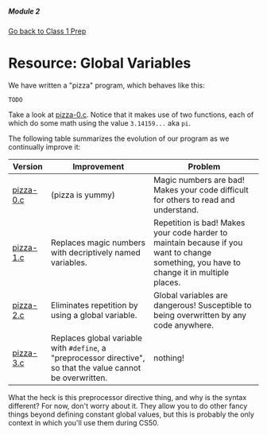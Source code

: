 ##### Module 2

[Go back to Class 1 Prep](../../class2-prep)

# Resource: Global Variables

We have written a "pizza" program, which behaves like this:
```
TODO
```

Take a look at [pizza-0.c](./pizza-0.c). Notice that it makes use of two functions, each of which do some math using the value `3.14159...` aka `pi`. 

The following table summarizes the evolution of our program as we continually improve it:

Version | Improvement | Problem
--------|-------------|-------- 
[pizza-0.c](./pizza-0.c) | (pizza is yummy) | Magic numbers are bad! Makes your code difficult for others to read and understand.
[pizza-1.c](./pizza-1.c) | Replaces magic numbers with decriptively named variables. | Repetition is bad! Makes your code  harder to maintain because if you want to change something, you have to change it in multiple places.
[pizza-2.c](./pizza-2.c) | Eliminates repetition by using a global variable. | Global variables are dangerous! Susceptible to being overwritten by any code anywhere. 
[pizza-3.c](./pizza-3.c) | Replaces global variable with `#define`, a "preprocessor directive", so that the value cannot be overwritten. | nothing!

What the heck is this preprocessor directive thing, and why is the syntax different? For now, don't worry about it. They allow you to do other fancy things beyond defining constant global values, but this is probably the only context in which you'll use them during CS50.
